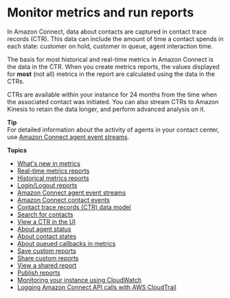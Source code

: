 # Monitor metrics and run reports<a name="amazon-connect-metrics"></a>

In Amazon Connect, data about contacts are captured in contact trace records \(CTR\)\. This data can include the amount of time a contact spends in each state: customer on hold, customer in queue, agent interaction time\. 

The basis for most historical and real\-time metrics in Amazon Connect is the data in the CTR\. When you create metrics reports, the values displayed for **most** \(not all\) metrics in the report are calculated using the data in the CTRs\. 

CTRs are available within your instance for 24 months from the time when the associated contact was initiated\. You can also stream CTRs to Amazon Kinesis to retain the data longer, and perform advanced analysis on it\.

**Tip**  
For detailed information about the activity of agents in your contact center, use [Amazon Connect agent event streams](agent-event-streams.md)\.

**Topics**
+ [What's new in metrics](upcoming-changes.md)
+ [Real\-time metrics reports](real-time-metrics-reports.md)
+ [Historical metrics reports](historical-metrics.md)
+ [Login/Logout reports](login-logout-reports.md)
+ [Amazon Connect agent event streams](agent-event-streams.md)
+ [Amazon Connect contact events](contact-events.md)
+ [Contact trace records \(CTR\) data model](ctr-data-model.md)
+ [Search for contacts](contact-search.md)
+ [View a CTR in the UI](sample-ctr.md)
+ [About agent status](metrics-agent-status.md)
+ [About contact states](about-contact-states.md)
+ [About queued callbacks in metrics](about-queued-callbacks.md)
+ [Save custom reports](save-reports.md)
+ [Share custom reports](share-reports.md)
+ [View a shared report](view-a-shared-report.md)
+ [Publish reports](publish-reports.md)
+ [Monitoring your instance using CloudWatch](monitoring-cloudwatch.md)
+ [Logging Amazon Connect API calls with AWS CloudTrail](logging-using-cloudtrail.md)